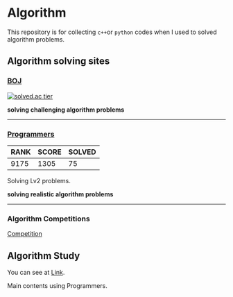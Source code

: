 # Algorithm

This repository is for collecting `c++`or `python` codes when I used to solved algorithm problems.

## Algorithm solving sites

### [BOJ](https://www.acmicpc.net/)  

[![solved.ac tier](http://mazassumnida.wtf/api/v2/generate_badge?boj=kji98765)](https://solved.ac/kji98765)

**solving challenging algorithm problems**

---

### [Programmers](https://programmers.co.kr/learn/challenges/)

| RANK  | SCORE | SOLVED |
| :---- | ----- | ------ |
| 9175 | 1305  | 75     |

Solving Lv2 problems.  

**solving realistic algorithm problems**

---

### Algorithm Competitions  
[Competition](https://github.com/kangjunseo/Algorithm/tree/main/Competition)



## Algorithm Study

You can see at [Link](https://github.com/Google-Developer-Student-Club-Hanyang/Algorithm).

Main contents using Programmers.

